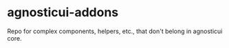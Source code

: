 # agnosticui-addons
Repo for complex components, helpers, etc., that don't belong in agnosticui core.
